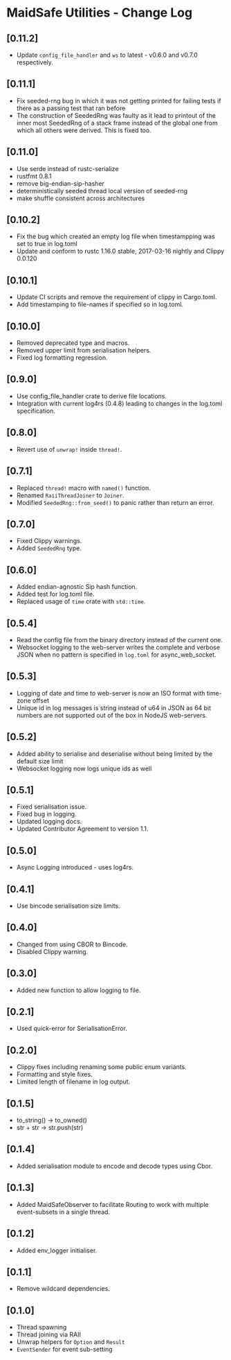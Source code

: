 # MaidSafe Utilities - Change Log

## [0.11.2]
- Update `config_file_handler` and `ws` to latest - v0.6.0 and v0.7.0 respectively.

## [0.11.1]
- Fix seeded-rng bug in which it was not getting printed for failing tests if there as a passing test that ran before
- The construction of SeededRng was faulty as it lead to printout of the inner most SeededRng of a stack frame instead of the global one from which all others were derived. This is fixed too.

## [0.11.0]
- Use serde instead of rustc-serialize
- rustfmt 0.8.1
- remove big-endian-sip-hasher
- deterministically seeded thread local version of seeded-rng
- make shuffle consistent across architectures

## [0.10.2]
- Fix the bug which created an empty log file when timestampping was set to true in log.toml
- Update and conform to rustc 1.16.0 stable, 2017-03-16 nightly and Clippy 0.0.120

## [0.10.1]
- Update CI scripts and remove the requirement of clippy in Cargo.toml.
- Add timestamping to file-names if specified so in log.toml.

## [0.10.0]
- Removed deprecated type and macros.
- Removed upper limit from serialisation helpers.
- Fixed log formatting regression.

## [0.9.0]
- Use config_file_handler crate to derive file locations.
- Integration with current log4rs (0.4.8) leading to changes in the log.toml specification.

## [0.8.0]
- Revert use of `unwrap!` inside `thread!`.

## [0.7.1]
- Replaced `thread!` macro with `named()` function.
- Renamed `RaiiThreadJoiner` to `Joiner`.
- Modified `SeededRng::from_seed()` to panic rather than return an error.

## [0.7.0]
- Fixed Clippy warnings.
- Added `SeededRng` type.

## [0.6.0]
- Added endian-agnostic Sip hash function.
- Added test for log.toml file.
- Replaced usage of `time` crate with `std::time`.

## [0.5.4]
- Read the config file from the binary directory instead of the current one.
- Websocket logging to the web-server writes the complete and verbose JSON when
  no pattern is specified in `log.toml` for async_web_socket.

## [0.5.3]
- Logging of date and time to web-server is now an ISO format with time-zone offset
- Unique id in log messages is string instead of u64 in JSON as 64 bit numbers are not supported out of the box in NodeJS web-servers.

## [0.5.2]
- Added ability to serialise and deserialise without being limited by the default size limit
- Websocket logging now logs unique ids as well

## [0.5.1]
- Fixed serialisation issue.
- Fixed bug in logging.
- Updated logging docs.
- Updated Contributor Agreement to version 1.1.

## [0.5.0]
- Async Logging introduced - uses log4rs.

## [0.4.1]
- Use bincode serialisation size limits.

## [0.4.0]
- Changed from using CBOR to Bincode.
- Disabled Clippy warning.

## [0.3.0]
- Added new function to allow logging to file.

## [0.2.1]
- Used quick-error for SerialisationError.

## [0.2.0]
- Clippy fixes including renaming some public enum variants.
- Formatting and style fixes.
- Limited length of filename in log output.

## [0.1.5]
- to_string() -> to_owned()
- str + str -> str.push(str)

## [0.1.4]
- Added serialisation module to encode and decode types using Cbor.

## [0.1.3]
- Added MaidSafeObserver to facilitate Routing to work with multiple event-subsets in a single thread.

## [0.1.2]
- Added env_logger initialiser.

## [0.1.1]
- Remove wildcard dependencies.

## [0.1.0]
- Thread spawning
- Thread joining via RAII
- Unwrap helpers for `Option` and `Result`
- `EventSender` for event sub-setting
